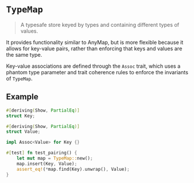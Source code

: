 # `TypeMap`

> A typesafe store keyed by types and containing different types of values.

It provides functionality similar to AnyMap, but is more flexible because it
allows for key-value pairs, rather than enforcing that keys and values are the
same type.

Key-value associations are defined through the `Assoc` trait, which uses a
phantom type parameter and trait coherence rules to enforce the invariants
of `TypeMap`.

## Example

```rust
#[deriving(Show, PartialEq)]
struct Key;

#[deriving(Show, PartialEq)]
struct Value;

impl Assoc<Value> for Key {}

#[test] fn test_pairing() {
    let mut map = TypeMap::new();
    map.insert(Key, Value);
    assert_eq!(*map.find(Key).unwrap(), Value);
}
```

